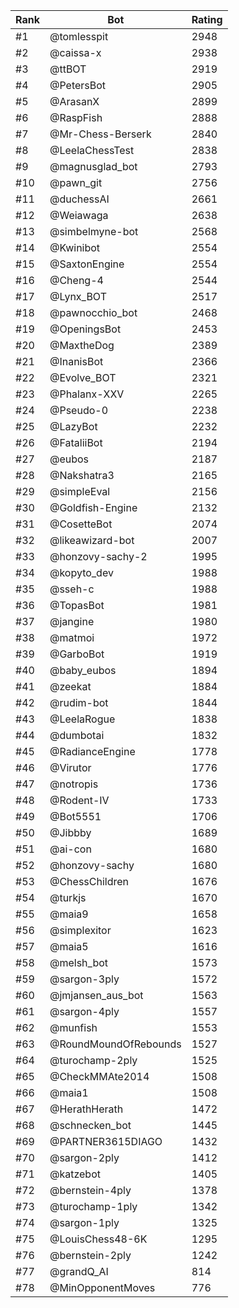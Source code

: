 Rank|Bot|Rating
---|---|---
#1|@tomlesspit|2948
#2|@caissa-x|2938
#3|@ttBOT|2919
#4|@PetersBot|2905
#5|@ArasanX|2899
#6|@RaspFish|2888
#7|@Mr-Chess-Berserk|2840
#8|@LeelaChessTest|2838
#9|@magnusglad_bot|2793
#10|@pawn_git|2756
#11|@duchessAI|2661
#12|@Weiawaga|2638
#13|@simbelmyne-bot|2568
#14|@Kwinibot|2554
#15|@SaxtonEngine|2554
#16|@Cheng-4|2544
#17|@Lynx_BOT|2517
#18|@pawnocchio_bot|2468
#19|@OpeningsBot|2453
#20|@MaxtheDog|2389
#21|@InanisBot|2366
#22|@Evolve_BOT|2321
#23|@Phalanx-XXV|2265
#24|@Pseudo-0|2238
#25|@LazyBot|2232
#26|@FataliiBot|2194
#27|@eubos|2187
#28|@Nakshatra3|2165
#29|@simpleEval|2156
#30|@Goldfish-Engine|2132
#31|@CosetteBot|2074
#32|@likeawizard-bot|2007
#33|@honzovy-sachy-2|1995
#34|@kopyto_dev|1988
#35|@sseh-c|1988
#36|@TopasBot|1981
#37|@jangine|1980
#38|@matmoi|1972
#39|@GarboBot|1919
#40|@baby_eubos|1894
#41|@zeekat|1884
#42|@rudim-bot|1844
#43|@LeelaRogue|1838
#44|@dumbotai|1832
#45|@RadianceEngine|1778
#46|@Virutor|1776
#47|@notropis|1736
#48|@Rodent-IV|1733
#49|@Bot5551|1706
#50|@Jibbby|1689
#51|@ai-con|1680
#52|@honzovy-sachy|1680
#53|@ChessChildren|1676
#54|@turkjs|1670
#55|@maia9|1658
#56|@simplexitor|1623
#57|@maia5|1616
#58|@melsh_bot|1573
#59|@sargon-3ply|1572
#60|@jmjansen_aus_bot|1563
#61|@sargon-4ply|1557
#62|@munfish|1553
#63|@RoundMoundOfRebounds|1527
#64|@turochamp-2ply|1525
#65|@CheckMMAte2014|1508
#66|@maia1|1508
#67|@HerathHerath|1472
#68|@schnecken_bot|1445
#69|@PARTNER3615DIAGO|1432
#70|@sargon-2ply|1412
#71|@katzebot|1405
#72|@bernstein-4ply|1378
#73|@turochamp-1ply|1342
#74|@sargon-1ply|1325
#75|@LouisChess48-6K|1295
#76|@bernstein-2ply|1242
#77|@grandQ_AI|814
#78|@MinOpponentMoves|776
